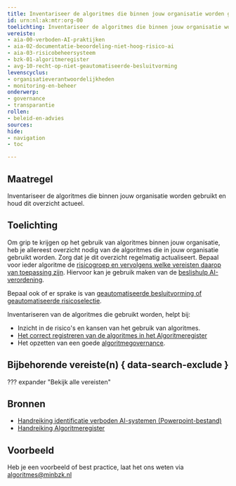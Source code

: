 ```yaml
---
title: Inventariseer de algoritmes die binnen jouw organisatie worden gebruikt en houd dit overzicht actueel
id: urn:nl:ak:mtr:org-00
toelichting: Inventariseer de algoritmes die binnen jouw organisatie worden gebruikt en houd dit overzicht actueel
vereiste: 
- aia-00-verboden-AI-praktijken
- aia-02-documentatie-beoordeling-niet-hoog-risico-ai
- aia-03-risicobeheersysteem
- bzk-01-algoritmeregister
- avg-10-recht-op-niet-geautomatiseerde-besluitvorming
levenscyclus: 
- organisatieverantwoordelijkheden
- monitoring-en-beheer
onderwerp: 
- governance
- transparantie
rollen:
- beleid-en-advies
sources:
hide:
- navigation
- toc

---
```


<!-- tags -->

## Maatregel
Inventariseer de algoritmes die binnen jouw organisatie worden gebruikt en houd dit overzicht actueel. 
  
## Toelichting
Om grip te krijgen op het gebruik van algoritmes binnen jouw organisatie, heb je allereest overzicht nodig van de algoritmes die in jouw organisatie gebruikt worden. Zorg dat je dit overzicht regelmatig actualiseert. 
Bepaal voor ieder algoritme de [risicogroep en vervolgens welke vereisten daarop van toepassing zijn](2-owp-05-soort-algoritme.md). Hiervoor kan je gebruik maken van de [beslishulp AI-verordening](https://ai-verordening-beslishulp.apps.digilab.network/). 

Bepaal ook of er sprake is van [geautomatiseerde besluitvorming of geautomatiseerde risicoselectie](../vereisten/avg-10-recht-op-niet-geautomatiseerde-besluitvorming.md). 

Inventariseren van de algoritmes die gebruikt worden, helpt bij:

- Inzicht in de risico's en kansen van het gebruik van algoritmes. 
- [Het correct registreren van de algoritmes in het Algoritmeregister](6-imp-04-publiceren-algoritmeregister.md)
- Het opzetten van een goede [algoritmegovernance](../../onderwerpen/governance.md). 

## Bijbehorende vereiste(n) { data-search-exclude }
<!-- Hier volgt een lijst met vereisten op basis van de in de metadata ingevulde vereiste -->
<!-- Let op! onderstaande regel met 'list_vereisten_on_maatregelen_page' niet weghalen! Deze maakt automatisch een lijst van bijbehorende verseisten op basis van de metadata  -->
??? expander "Bekijk alle vereisten"
    <!-- list_vereisten_on_maatregelen_page -->

## Bronnen 
- [Handreiking identificatie verboden AI-systemen (Powerpoint-bestand)](https://github.com/user-attachments/files/18179666/Handreiking_Uitvraag_VBSystemen.pptx)
- [Handreiking Algoritmeregister](https://www.digitaleoverheid.nl/wp-content/uploads/sites/8/2023/12/Handreiking-Algoritmeregister-versie-1.0.pdf)

## Voorbeeld
<!-- Voeg hier een voorbeeld toe, door er bijvoorbeeld naar te verwijzen -->

Heb je een voorbeeld of best practice, laat het ons weten via [algoritmes@minbzk.nl](mailto:algoritmes@minbzk.nl)
